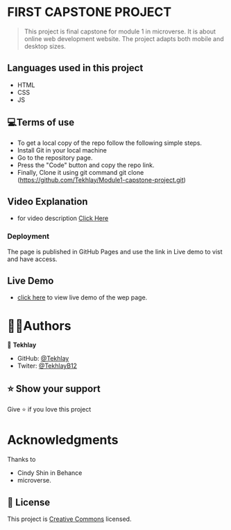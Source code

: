 # FIRST CAPSTONE PROJECT

> This project is final capstone for module 1 in microverse. It is about online web development website. The project adapts both mobile and desktop sizes.

## Languages used in this project

- HTML
- CSS
- JS

## 💻Terms of use

- To get a local copy of the repo follow the following simple steps.
- Install Git in your local machine
- Go to the repository page.
- Press the "Code" button and copy the repo link.
- Finally, Clone it using git command git clone (https://github.com/Tekhlay/Module1-capstone-project.git)

## Video Explanation

- for video description [Click Here](https://www.loom.com/share/b17030b7f713431e9bb812c91099d067)

### Deployment

The page is published in GitHub Pages and use the link in Live demo to vist and have access.

## Live Demo

- [click here](https://tekhlay.github.io/Module1-capstone-project/) to view live demo of the wep page.

# 👤👤Authors

👤 **Tekhlay**

- GitHub: [@Tekhlay](https://github.com/Tekhlay)
- Twiter: [@TekhlayB12](https://twitter.com/TekhlayB12)

## ⭐️ Show your support

Give ⭐️ if you love this project

# Acknowledgments

Thanks to

- Cindy Shin in Behance
- microverse.

## 📝 License

This project is [Creative Commons](https://creativecommons.org/licenses/by-nc/4.0/) licensed.
